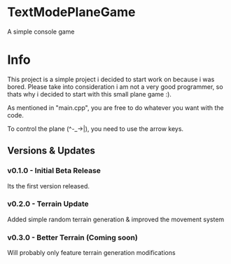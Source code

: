 # TextModePlaneGame
A simple console game

# Info
This project is a simple project i decided to start work on because i was bored. Please take into consideration i am not a very good programmer, so thats why i decided to start with this small plane game :).

As mentioned in "main.cpp", you are free to do whatever you want with the code.

To control the plane (^-_->|), you need to use the arrow keys.

## Versions & Updates

### v0.1.0 - Initial Beta Release
Its the first version released.

### v0.2.0 - Terrain Update
Added simple random terrain generation & improved the movement system

### v0.3.0 - Better Terrain (Coming soon)
Will probably only feature terrain generation modifications
